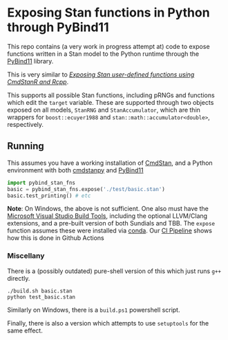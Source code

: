 # Exposing Stan functions in Python through PyBind11

This repo contains (a very work in progress attempt at) code to expose functions
written in a Stan model to the Python runtime through the
[PyBind11](https://pybind11.readthedocs.io/en/stable/) library.

This is very similar to *[Exposing Stan user-defined functions using CmdStanR and Rcpp](https://rok-cesnovar.github.io/misc/exposing_cmdstanr_udf.html)*.

This supports all possible Stan functions, including pRNGs and functions which edit the `target` variable.
These are supported through two objects exposed on all models, `StanRNG` and `StanAccumulator`, which are
thin wrappers for `boost::ecuyer1988` and `stan::math::accumulator<double>`, respectively.

## Running

This assumes you have a working installation of
[CmdStan](https://github.com/stan-dev/cmdstan), and a Python environment with both
[cmdstanpy](https://github.com/stan-dev/cmdstanpy) and [PyBind11](https://github.com/pybind/pybind11)

```python
import pybind_stan_fns
basic = pybind_stan_fns.expose('./test/basic.stan')
basic.test_printing() # etc
```

**Note**: On Windows, the above is not sufficient. One also must have
the [Microsoft Visual Studio Build Tools](https://visualstudio.microsoft.com/visual-cpp-build-tools/),
including the optional LLVM/Clang extensions, and a pre-built version of both Sundials and TBB.
The `expose` function assumes these were installed via [conda](https://docs.conda.io/en/latest/).
Our [CI Pipeline](./github/workflows/main.yaml) shows how this is done in Github Actions

### Miscellany

There is a (possibly outdated) pure-shell version of this which just runs `g++` directly.

```shell
./build.sh basic.stan
python test_basic.stan
```

Similarly on Windows, there is a `build.ps1` powershell script.

Finally, there is also a version which attempts to use `setuptools` for the same effect.
